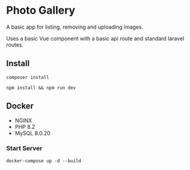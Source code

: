 # Photo Gallery

A basic app for listing, removing and uploading images.

Uses a basic Vue component with a basic api route and standard laravel routes.

## Install

`composer install`

`npm install && npm run dev`

## Docker

* NGINX
* PHP 8.2
* MySQL 8.0.20

### Start Server

`docker-compose up -d --build`